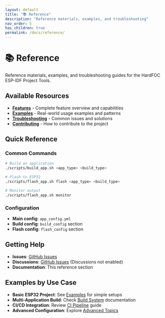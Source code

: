 ```yaml
---
layout: default
title: "📚 Reference"
description: "Reference materials, examples, and troubleshooting"
nav_order: 5
has_children: true
permalink: /docs/reference/
---
```


# 📚 Reference

Reference materials, examples, and troubleshooting guides for the HardFOC ESP-IDF Project Tools.

## Available Resources

- **[Features](/docs/features/)** - Complete feature overview and capabilities
- **[Examples](/docs/examples/)** - Real-world usage examples and patterns
- **[Troubleshooting](/docs/troubleshooting/)** - Common issues and solutions
- **[Contributing](/docs/contributing/)** - How to contribute to the project

## Quick Reference

### Common Commands
```bash
# Build an application
./scripts/build_app.sh <app_type> <build_type>

# Flash to ESP32
./scripts/flash_app.sh flash <app_type> <build_type>

# Monitor output
./scripts/flash_app.sh monitor
```

### Configuration
- **Main config**: `app_config.yml`
- **Build config**: `build_config` section
- **Flash config**: `flash_config` section

## Getting Help

- **Issues**: [GitHub Issues](https://github.com/n3b3x/hf-espidf-project-tools/issues)
- **Discussions**: [GitHub Issues](https://github.com/n3b3x/hf-espidf-project-tools/issues) (Discussions not enabled)
- **Documentation**: This reference section

## Examples by Use Case

- **Basic ESP32 Project**: See [Examples](/docs/examples/) for simple setups
- **Multi-Application Build**: Check [Build System](/docs/build-system/) documentation
- **CI/CD Integration**: Review [CI Pipeline](/docs/ci-pipeline/) guide
- **Advanced Configuration**: Explore [Advanced Topics](/docs/advanced-topics/)
